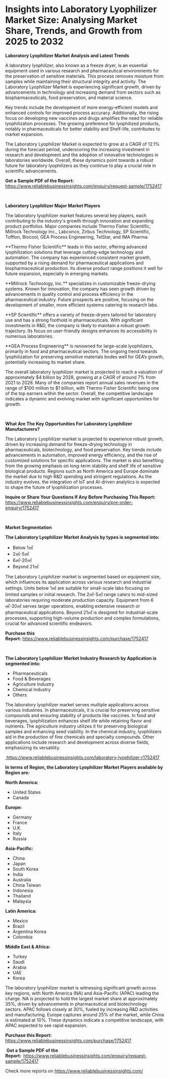 <p><h1>Insights into Laboratory Lyophilizer Market Size: Analysing Market Share, Trends, and Growth from 2025 to 2032</h1></p><p><strong>Laboratory Lyophilizer Market Analysis and Latest Trends</strong></p>
<p><p>A laboratory lyophilizer, also known as a freeze dryer, is an essential equipment used in various research and pharmaceutical environments for the preservation of sensitive materials. This process removes moisture from samples while maintaining their structural integrity and activity. The Laboratory Lyophilizer Market is experiencing significant growth, driven by advancements in technology and increasing demand from sectors such as biopharmaceuticals, food preservation, and material science. </p><p>Key trends include the development of more energy-efficient models and enhanced controls for improved process accuracy. Additionally, the rising focus on developing new vaccines and drugs amplifies the need for reliable lyophilization processes. The growing preference for lyophilized products, notably in pharmaceuticals for better stability and Shelf-life, contributes to market expansion. </p><p>The Laboratory Lyophilizer Market is expected to grow at a CAGR of 12.1% during the forecast period, underscoring the increasing investment in research and development and the adoption of innovative technologies in laboratories worldwide. Overall, these dynamics point towards a robust future for laboratory lyophilizers as they continue to play a crucial role in scientific advancements.</p></p>
<p><strong>Get a Sample PDF of the Report:&nbsp;</strong> <a href="https://www.reliablebusinessinsights.com/enquiry/request-sample/1752417?utm_campaign=2794&utm_medium=2&utm_source=Github&utm_content=ia&utm_term=06032025&utm_id=laboratory-lyophilizer">https://www.reliablebusinessinsights.com/enquiry/request-sample/1752417</a></p>
<p>&nbsp;</p>
<p><strong>Laboratory Lyophilizer Major Market Players</strong></p>
<p><p>The laboratory lyophilizer market features several key players, each contributing to the industry's growth through innovation and expanding product portfolios. Major companies include Thermo Fisher Scientific, Millrock Technology Inc., Labconco, Zirbus Technology, SP Scientific, Tofflon, Biocool, GEA Process Engineering, TelStar, and IMA Pharma.</p><p>**Thermo Fisher Scientific** leads in this sector, offering advanced lyophilization solutions that leverage cutting-edge technology and automation. The company has experienced consistent market growth, supported by a rising demand for pharmaceutical applications and biopharmaceutical production. Its diverse product range positions it well for future expansion, especially in emerging markets.</p><p>**Millrock Technology, Inc.** specializes in customizable freeze-drying systems. Known for innovation, the company has seen growth driven by advancements in quality control and process efficiency in the pharmaceutical industry. Future prospects are positive, focusing on the development of smaller, more efficient systems catering to research labs.</p><p>**SP Scientific** offers a variety of freeze-dryers tailored for laboratory use and has a strong foothold in pharmaceuticals. With significant investments in R&D, the company is likely to maintain a robust growth trajectory. Its focus on user-friendly designs enhances its accessibility in numerous laboratories.</p><p>**GEA Process Engineering** is renowned for large-scale lyophilizers, primarily in food and pharmaceutical sectors. The ongoing trend towards lyophilization for preserving sensitive materials bodes well for GEA’s growth, potentially increasing its market share.</p><p>The overall laboratory lyophilizer market is projected to reach a valuation of approximately $4 billion by 2028, growing at a CAGR of around 7% from 2021 to 2028. Many of the companies report annual sales revenues in the range of $100 million to $1 billion, with Thermo Fisher Scientific being one of the top earners within the sector. Overall, the competitive landscape indicates a dynamic and evolving market with significant opportunities for growth.</p></p>
<p>&nbsp;</p>
<p><strong>What Are The Key Opportunities For Laboratory Lyophilizer Manufacturers?</strong></p>
<p><p>The Laboratory Lyophilizer market is projected to experience robust growth, driven by increasing demand for freeze-drying technology in pharmaceuticals, biotechnology, and food preservation. Key trends include advancements in automation, improved energy efficiency, and the rise of customized solutions for specific applications. The market is also benefiting from the growing emphasis on long-term stability and shelf life of sensitive biological products. Regions such as North America and Europe dominate the market due to high R&D spending and stringent regulations. As the industry evolves, the integration of IoT and AI-driven analytics is expected to shape the future of lyophilization processes.</p></p>
<p><strong>Inquire or Share Your Questions If Any Before Purchasing This Report:</strong> <a href="https://www.reliablebusinessinsights.com/enquiry/pre-order-enquiry/1752417?utm_campaign=2794&utm_medium=2&utm_source=Github&utm_content=ia&utm_term=06032025&utm_id=laboratory-lyophilizer">https://www.reliablebusinessinsights.com/enquiry/pre-order-enquiry/1752417</a></p>
<p>&nbsp;</p>
<p><strong>Market Segmentation</strong></p>
<p><strong>The Laboratory Lyophilizer Market Analysis by types is segmented into:</strong></p>
<p><ul><li>Below 1㎡</li><li>2㎡-5㎡</li><li>6㎡-20㎡</li><li>Beyond 21㎡</li></ul></p>
<p><p>The Laboratory Lyophilizer market is segmented based on equipment size, which influences its application across various research and industrial settings. Units below 1㎡ are suitable for small-scale labs focusing on limited samples or initial research. The 2㎡-5㎡ range caters to mid-sized laboratories requiring moderate production capacity. Equipment from 6㎡-20㎡ serves larger operations, enabling extensive research or pharmaceutical applications. Beyond 21㎡ is designed for industrial-scale processes, supporting high-volume production and complex formulations, crucial for advanced scientific endeavors.</p></p>
<p><strong>Purchase this Report:&nbsp;</strong><a href="https://www.reliablebusinessinsights.com/purchase/1752417?utm_campaign=2794&utm_medium=2&utm_source=Github&utm_content=ia&utm_term=06032025&utm_id=laboratory-lyophilizer">https://www.reliablebusinessinsights.com/purchase/1752417</a></p>
<p>&nbsp;</p>
<p><strong>The Laboratory Lyophilizer Market Industry Research by Application is segmented into:</strong></p>
<p><ul><li>Pharmaceuticals</li><li>Food & Beverages</li><li>Agriculture Industry</li><li>Chemical Industry</li><li>Others</li></ul></p>
<p><p>The laboratory lyophilizer market serves multiple applications across various industries. In pharmaceuticals, it is crucial for preserving sensitive compounds and ensuring stability of products like vaccines. In food and beverages, lyophilization enhances shelf life while retaining flavor and nutrients. The agriculture industry utilizes it for preserving biological samples and enhancing seed viability. In the chemical industry, lyophilizers aid in the production of fine chemicals and specialty compounds. Other applications include research and development across diverse fields, emphasizing its versatility.</p></p>
<p><a href="https://www.reliablebusinessinsights.com/laboratory-lyophilizer-r1752417?utm_campaign=2794&utm_medium=2&utm_source=Github&utm_content=ia&utm_term=06032025&utm_id=laboratory-lyophilizer">&nbsp;https://www.reliablebusinessinsights.com/laboratory-lyophilizer-r1752417</a></p>
<p><strong>In terms of Region, the Laboratory Lyophilizer Market Players available by Region are:</strong></p>
<p>
    <p> <strong> North America: </strong>
        <ul>
            <li>United States</li>
            <li>Canada</li>
        </ul>
        </p> 
    <p> <strong> Europe: </strong>
        <ul>
            <li>Germany</li>
            <li>France</li>
            <li>U.K.</li>
            <li>Italy</li>
            <li>Russia</li>
        </ul>
        </p> 
    <p> <strong> Asia-Pacific: </strong>
        <ul>
            <li>China</li>
            <li>Japan</li>
            <li>South Korea</li>
            <li>India</li>
            <li>Australia</li>
            <li>China Taiwan</li>
            <li>Indonesia</li>
            <li>Thailand</li>
            <li>Malaysia</li>
        </ul>
        </p> 
    <p> <strong> Latin America: </strong>
        <ul>
            <li>Mexico</li>
            <li>Brazil</li>
            <li>Argentina Korea</li>
            <li>Colombia</li>
        </ul>
        </p> 
    <p> <strong> Middle East & Africa: </strong>
        <ul>
            <li>Turkey</li>
            <li>Saudi</li>
            <li>Arabia</li>
            <li>UAE</li>
            <li>Korea</li>
        </ul>
    </p>
    </p>
<p><p>The laboratory lyophilizer market is witnessing significant growth across key regions, with North America (NA) and Asia-Pacific (APAC) leading the charge. NA is projected to hold the largest market share at approximately 35%, driven by advancements in pharmaceutical and biotechnology sectors. APAC follows closely at 30%, fueled by increasing R&D activities and manufacturing. Europe captures around 25% of the market, while China is estimated at 10%. These dynamics indicate a competitive landscape, with APAC expected to see rapid expansion.</p></p>
<p><strong>Purchase this Report: </strong><a href="https://www.reliablebusinessinsights.com/purchase/1752417?utm_campaign=2794&utm_medium=2&utm_source=Github&utm_content=ia&utm_term=06032025&utm_id=laboratory-lyophilizer">https://www.reliablebusinessinsights.com/purchase/1752417</a></p>
<p>&nbsp;<strong>Get a Sample PDF of the Report:&nbsp;&nbsp;</strong><a href="https://www.reliablebusinessinsights.com/enquiry/request-sample/1752417?utm_campaign=2794&utm_medium=2&utm_source=Github&utm_content=ia&utm_term=06032025&utm_id=laboratory-lyophilizer">https://www.reliablebusinessinsights.com/enquiry/request-sample/1752417</a></p>
<p><strong></strong></p>
<p>Check more reports on <a href="https://www.reliablebusinessinsights.com/?utm_campaign=2794&utm_medium=2&utm_source=Github&utm_content=ia&utm_term=06032025&utm_id=laboratory-lyophilizer">https://www.reliablebusinessinsights.com/</a></p>